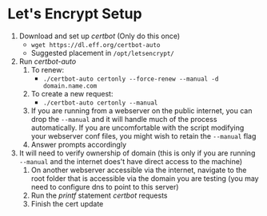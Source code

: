 # Let's Encrypt Setup

1. Download and set up *certbot* (Only do this once)
	* `wget https://dl.eff.org/certbot-auto`
	* Suggested placement in `/opt/letsencrypt/`
1. Run *certbot-auto*
	1. To renew:
		* `./certbot-auto certonly --force-renew --manual -d domain.name.com`
	1. To create a new request:
		* `./certbot-auto certonly --manual`
	1. If you are running from a webserver on the public internet, you can drop the `--manual` and it will handle much of the process automatically. If you are uncomfortable with the script modifying your webserver conf files, you might wish to retain the `--manual` flag
	1. Answer prompts accordingly
1. It will need to verify ownership of domain (this is only if you are running `--manual` and the internet does't have direct access to the machine)
	1. On another webserver accessible via the internet, navigate to the root folder that is accessible via the domain you are testing (you may need to configure dns to point to this server)
	1. Run the *printf* statement *certbot* requests
	1. Finish the cert update
